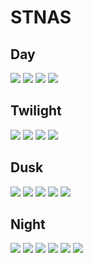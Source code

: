 # STNAS

## Day
<img src="images/751.png" >
<img src="images/753.png" >
<img src="images/756.png" >
<img src="images/758.png" >

## Twilight
<img src="images/729.png" >
<img src="images/732.png" >
<img src="images/734.png" >
<img src="images/736.png" >

## Dusk
<img src="images/757.png" >
<img src="images/759.png" >
<img src="images/761.png" >
<img src="images/766.png" >
<img src="images/769.png" >

## Night
<img src="images/451.png" >
<img src="images/454.png" >
<img src="images/456.png" >
<img src="images/459.png" >
<img src="images/462.png" >
<img src="images/766.png" >
